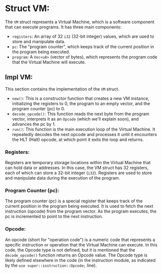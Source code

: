 # Struct VM:

The `VM` struct represents a Virtual Machine, which is a software component that can execute programs. It has three main components:

- `registers`: An array of 32 `i32` (32-bit integer) values, which are used to store and manipulate data.
- `pc`: The "program counter", which keeps track of the current position in the program being executed.
- `program`: A `Vec<u8>` (vector of bytes), which represents the program code that the Virtual Machine will execute.

## Impl VM:

This section contains the implementation of the `VM` struct.

- `new()`: This is a constructor function that creates a new VM instance, initializing the registers to 0, the program to an empty vector, and the program counter (pc) to 0.
- `decode_opcode()`: This function reads the next byte from the program vector, interprets it as an `Opcode` (which we'll explain soon), and advances the pc by 1.
- `run()`: This function is the main execution loop of the Virtual Machine. It repeatedly decodes the next opcode and processes it until it encounters the HLT (Halt) opcode, at which point it exits the loop and returns.

### Registers:

Registers are temporary storage locations within the Virtual Machine that can hold data or addresses. In this case, the VM struct has 32 registers, each of which can store a 32-bit integer (`i32`). Registers are used to store and manipulate data during the execution of the program.

### Program Counter (pc):

The program counter (pc) is a special register that keeps track of the current position in the program being executed. It is used to fetch the next instruction (opcode) from the program vector. As the program executes, the pc is incremented to point to the next instruction.

### Opcode:

An opcode (short for "operation code") is a numeric code that represents a specific instruction or operation that the Virtual Machine can execute. In this code, the Opcode type is not defined, but it is mentioned that the `decode_opcode()` function returns an Opcode value. The Opcode type is likely defined elsewhere in the code (in the instruction module, as indicated by the `use super::instruction::Opcode;` line).

